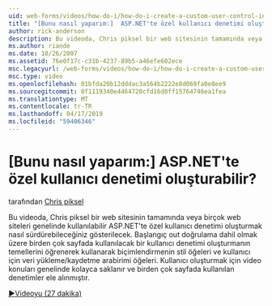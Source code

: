 ```yaml
---
uid: web-forms/videos/how-do-i/how-do-i-create-a-custom-user-control-in-aspnet
title: "[Bunu nasıl yaparım:]  ASP.NET'te özel kullanıcı denetimi oluşturabilir? | Microsoft Docs"
author: rick-anderson
description: Bu videoda, Chris piksel bir web sitesinin tamamında veya birçok web siteleri genelinde kullanılabilir ASP.NET'te özel kullanıcı denetimi oluşturmak nasıl sürdürebileceğiniz gösterilecek. STA...
ms.author: riande
ms.date: 10/26/2007
ms.assetid: 76e0f17c-c31b-4237-89b5-a46efe602ece
msc.legacyurl: /web-forms/videos/how-do-i/how-do-i-create-a-custom-user-control-in-aspnet
msc.type: video
ms.openlocfilehash: 01bfda20b12dddac3a564b2222e8d069fa0e8ee9
ms.sourcegitcommit: 0f1119340e4464720cfd16d0ff15764746ea1fea
ms.translationtype: MT
ms.contentlocale: tr-TR
ms.lasthandoff: 04/17/2019
ms.locfileid: "59406346"
---
```

# <a name="how-do-i--create-a-custom-user-control-in-aspnet"></a>[Bunu nasıl yaparım:]  ASP.NET'te özel kullanıcı denetimi oluşturabilir?

tarafından [Chris piksel](https://twitter.com/chrispels)

Bu videoda, Chris piksel bir web sitesinin tamamında veya birçok web siteleri genelinde kullanılabilir ASP.NET'te özel kullanıcı denetimi oluşturmak nasıl sürdürebileceğiniz gösterilecek. Başlangıç out doğrulama dahil olmak üzere birden çok sayfada kullanılacak bir kullanıcı denetimi oluşturmanın temellerini öğrenerek kullanarak biçimlendirmenin stil öğeleri ve kullanıcı için veri yükleme/kaydetme arabirimi öğeleri. Kullanıcı oluşturmak için video konuları genelinde kolayca saklanır ve birden çok sayfada kullanılan denetimler ele alınmıştır.

[&#9654;Videoyu (27 dakika)](https://channel9.msdn.com/Blogs/ASP-NET-Site-Videos/how-do-i-create-a-custom-user-control-in-aspnet)
